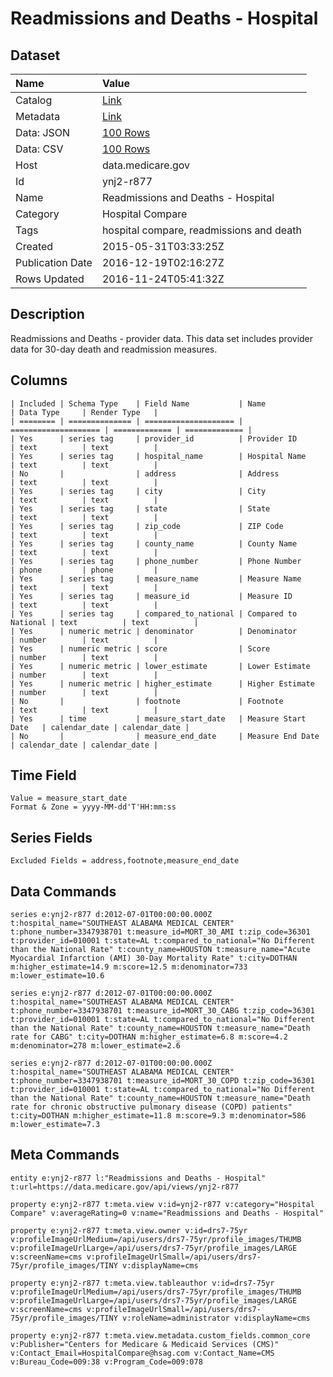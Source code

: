 # Readmissions and Deaths - Hospital

## Dataset

| Name | Value |
| :--- | :---- |
| Catalog | [Link](https://catalog.data.gov/dataset/readmissions-and-deaths-hospital) |
| Metadata | [Link](https://data.medicare.gov/api/views/ynj2-r877) |
| Data: JSON | [100 Rows](https://data.medicare.gov/api/views/ynj2-r877/rows.json?max_rows=100) |
| Data: CSV | [100 Rows](https://data.medicare.gov/api/views/ynj2-r877/rows.csv?max_rows=100) |
| Host | data.medicare.gov |
| Id | ynj2-r877 |
| Name | Readmissions and Deaths - Hospital |
| Category | Hospital Compare |
| Tags | hospital compare, readmissions and death |
| Created | 2015-05-31T03:33:25Z |
| Publication Date | 2016-12-19T02:16:27Z |
| Rows Updated | 2016-11-24T05:41:32Z |

## Description

Readmissions and Deaths - provider data. This data set includes provider data for 30-day death and readmission measures.

## Columns

```ls
| Included | Schema Type    | Field Name           | Name                 | Data Type     | Render Type   |
| ======== | ============== | ==================== | ==================== | ============= | ============= |
| Yes      | series tag     | provider_id          | Provider ID          | text          | text          |
| Yes      | series tag     | hospital_name        | Hospital Name        | text          | text          |
| No       |                | address              | Address              | text          | text          |
| Yes      | series tag     | city                 | City                 | text          | text          |
| Yes      | series tag     | state                | State                | text          | text          |
| Yes      | series tag     | zip_code             | ZIP Code             | text          | text          |
| Yes      | series tag     | county_name          | County Name          | text          | text          |
| Yes      | series tag     | phone_number         | Phone Number         | phone         | phone         |
| Yes      | series tag     | measure_name         | Measure Name         | text          | text          |
| Yes      | series tag     | measure_id           | Measure ID           | text          | text          |
| Yes      | series tag     | compared_to_national | Compared to National | text          | text          |
| Yes      | numeric metric | denominator          | Denominator          | number        | text          |
| Yes      | numeric metric | score                | Score                | number        | text          |
| Yes      | numeric metric | lower_estimate       | Lower Estimate       | number        | text          |
| Yes      | numeric metric | higher_estimate      | Higher Estimate      | number        | text          |
| No       |                | footnote             | Footnote             | text          | text          |
| Yes      | time           | measure_start_date   | Measure Start Date   | calendar_date | calendar_date |
| No       |                | measure_end_date     | Measure End Date     | calendar_date | calendar_date |
```

## Time Field

```ls
Value = measure_start_date
Format & Zone = yyyy-MM-dd'T'HH:mm:ss
```

## Series Fields

```ls
Excluded Fields = address,footnote,measure_end_date
```

## Data Commands

```ls
series e:ynj2-r877 d:2012-07-01T00:00:00.000Z t:hospital_name="SOUTHEAST ALABAMA MEDICAL CENTER" t:phone_number=3347938701 t:measure_id=MORT_30_AMI t:zip_code=36301 t:provider_id=010001 t:state=AL t:compared_to_national="No Different than the National Rate" t:county_name=HOUSTON t:measure_name="Acute Myocardial Infarction (AMI) 30-Day Mortality Rate" t:city=DOTHAN m:higher_estimate=14.9 m:score=12.5 m:denominator=733 m:lower_estimate=10.6

series e:ynj2-r877 d:2012-07-01T00:00:00.000Z t:hospital_name="SOUTHEAST ALABAMA MEDICAL CENTER" t:phone_number=3347938701 t:measure_id=MORT_30_CABG t:zip_code=36301 t:provider_id=010001 t:state=AL t:compared_to_national="No Different than the National Rate" t:county_name=HOUSTON t:measure_name="Death rate for CABG" t:city=DOTHAN m:higher_estimate=6.8 m:score=4.2 m:denominator=278 m:lower_estimate=2.6

series e:ynj2-r877 d:2012-07-01T00:00:00.000Z t:hospital_name="SOUTHEAST ALABAMA MEDICAL CENTER" t:phone_number=3347938701 t:measure_id=MORT_30_COPD t:zip_code=36301 t:provider_id=010001 t:state=AL t:compared_to_national="No Different than the National Rate" t:county_name=HOUSTON t:measure_name="Death rate for chronic obstructive pulmonary disease (COPD) patients" t:city=DOTHAN m:higher_estimate=11.8 m:score=9.3 m:denominator=586 m:lower_estimate=7.3
```

## Meta Commands

```ls
entity e:ynj2-r877 l:"Readmissions and Deaths - Hospital" t:url=https://data.medicare.gov/api/views/ynj2-r877

property e:ynj2-r877 t:meta.view v:id=ynj2-r877 v:category="Hospital Compare" v:averageRating=0 v:name="Readmissions and Deaths - Hospital"

property e:ynj2-r877 t:meta.view.owner v:id=drs7-75yr v:profileImageUrlMedium=/api/users/drs7-75yr/profile_images/THUMB v:profileImageUrlLarge=/api/users/drs7-75yr/profile_images/LARGE v:screenName=cms v:profileImageUrlSmall=/api/users/drs7-75yr/profile_images/TINY v:displayName=cms

property e:ynj2-r877 t:meta.view.tableauthor v:id=drs7-75yr v:profileImageUrlMedium=/api/users/drs7-75yr/profile_images/THUMB v:profileImageUrlLarge=/api/users/drs7-75yr/profile_images/LARGE v:screenName=cms v:profileImageUrlSmall=/api/users/drs7-75yr/profile_images/TINY v:roleName=administrator v:displayName=cms

property e:ynj2-r877 t:meta.view.metadata.custom_fields.common_core v:Publisher="Centers for Medicare & Medicaid Services (CMS)" v:Contact_Email=HospitalCompare@hsag.com v:Contact_Name=CMS v:Bureau_Code=009:38 v:Program_Code=009:078
```